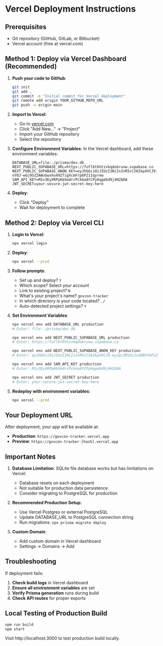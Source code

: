 # Vercel Deployment Instructions

## Prerequisites
- Git repository (GitHub, GitLab, or Bitbucket)
- Vercel account (free at vercel.com)

## Method 1: Deploy via Vercel Dashboard (Recommended)

1. **Push your code to GitHub**:
   ```bash
   git init
   git add .
   git commit -m "Initial commit for Vercel deployment"
   git remote add origin YOUR_GITHUB_REPO_URL
   git push -u origin main
   ```

2. **Import to Vercel**:
   - Go to [vercel.com](https://vercel.com)
   - Click "Add New..." → "Project"
   - Import your GitHub repository
   - Select the repository

3. **Configure Environment Variables**:
   In the Vercel dashboard, add these environment variables:
   ```
   DATABASE_URL=file:./prisma/dev.db
   NEXT_PUBLIC_SUPABASE_URL=https://fuflbtkhtzvkqdobruow.supabase.co
   NEXT_PUBLIC_SUPABASE_ANON_KEY=eyJhbGciOiJIUzI1NiIsInR5cCI6IkpXVCJ9.eyJpc3MiOiJzdXBhYmFzZSIsInJlZiI6ImZ1ZmxidGtodHp2a3Fkb2JydW93Iiwicm9sZSI6ImFub24iLCJpYXQiOjE3NTUwMzYwNjYsImV4cCI6MjA3MDYxMjA2Nn0.-nYOJ-wGj95Z2AWuGwxhu49ZTigXcmFrp6PZ11qyrew
   SAM_API_KEY=M1v3EyXRPp6b5mdrcPck6a8tCPy6qgebd9j4H2bDA
   JWT_SECRET=your-secure-jwt-secret-key-here
   ```

4. **Deploy**:
   - Click "Deploy"
   - Wait for deployment to complete

## Method 2: Deploy via Vercel CLI

1. **Login to Vercel**:
   ```bash
   npx vercel login
   ```

2. **Deploy**:
   ```bash
   npx vercel --prod
   ```

3. **Follow prompts**:
   - Set up and deploy? `Y`
   - Which scope? Select your account
   - Link to existing project? `N`
   - What's your project's name? `govcon-tracker`
   - In which directory is your code located? `./`
   - Auto-detected project settings? `Y`

4. **Set Environment Variables**:
   ```bash
   npx vercel env add DATABASE_URL production
   # Enter: file:./prisma/dev.db

   npx vercel env add NEXT_PUBLIC_SUPABASE_URL production
   # Enter: https://fuflbtkhtzvkqdobruow.supabase.co

   npx vercel env add NEXT_PUBLIC_SUPABASE_ANON_KEY production
   # Enter: eyJhbGciOiJIUzI1NiIsInR5cCI6IkpXVCJ9.eyJpc3MiOiJzdXBhYmFzZSIsInJlZiI6ImZ1ZmxidGtodHp2a3Fkb2JydW93Iiwicm9sZSI6ImFub24iLCJpYXQiOjE3NTUwMzYwNjYsImV4cCI6MjA3MDYxMjA2Nn0.-nYOJ-wGj95Z2AWuGwxhu49ZTigXcmFrp6PZ11qyrew

   npx vercel env add SAM_API_KEY production
   # Enter: M1v3EyXRPp6b5mdrcPck6a8tCPy6qgebd9j4H2bDA

   npx vercel env add JWT_SECRET production
   # Enter: your-secure-jwt-secret-key-here
   ```

5. **Redeploy with environment variables**:
   ```bash
   npx vercel --prod
   ```

## Your Deployment URL

After deployment, your app will be available at:
- **Production**: `https://govcon-tracker.vercel.app`
- **Preview**: `https://govcon-tracker-[hash].vercel.app`

## Important Notes

1. **Database Limitation**: SQLite file database works but has limitations on Vercel:
   - Database resets on each deployment
   - Not suitable for production data persistence
   - Consider migrating to PostgreSQL for production

2. **Recommended Production Setup**:
   - Use Vercel Postgres or external PostgreSQL
   - Update DATABASE_URL to PostgreSQL connection string
   - Run migrations: `npx prisma migrate deploy`

3. **Custom Domain**:
   - Add custom domain in Vercel dashboard
   - Settings → Domains → Add

## Troubleshooting

If deployment fails:

1. **Check build logs** in Vercel dashboard
2. **Ensure all environment variables** are set
3. **Verify Prisma generation** runs during build
4. **Check API routes** for proper exports

## Local Testing of Production Build

```bash
npm run build
npm start
```

Visit http://localhost:3000 to test production build locally.